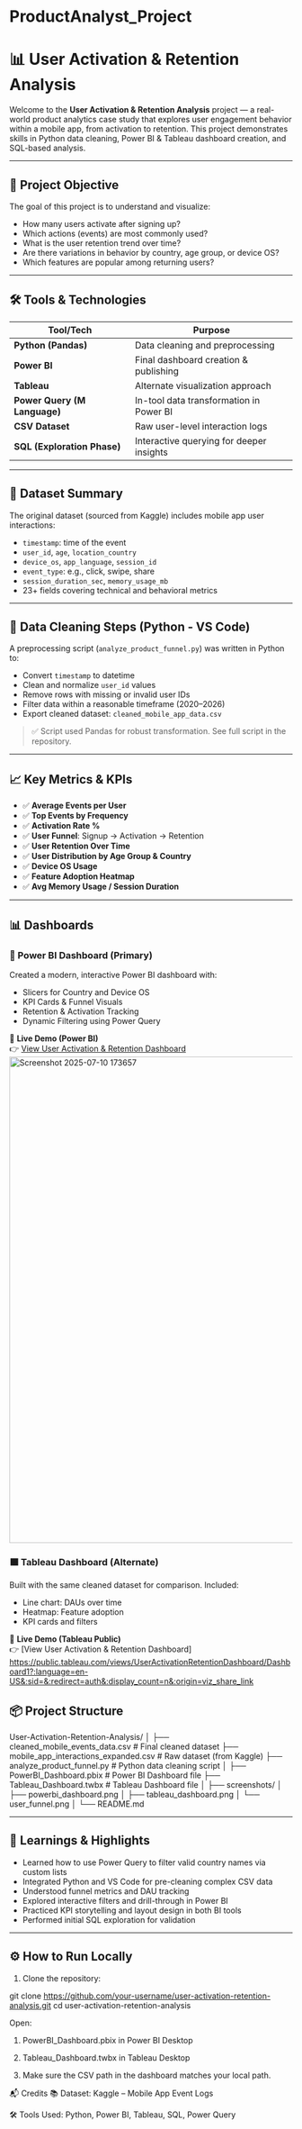 # ProductAnalyst_Project

# 📊 User Activation & Retention Analysis

Welcome to the **User Activation & Retention Analysis** project — a real-world product analytics case study that explores user engagement behavior within a mobile app, from activation to retention. This project demonstrates skills in Python data cleaning, Power BI & Tableau dashboard creation, and SQL-based analysis.

---

## 🚀 Project Objective

The goal of this project is to understand and visualize:

- How many users activate after signing up?
- Which actions (events) are most commonly used?
- What is the user retention trend over time?
- Are there variations in behavior by country, age group, or device OS?
- Which features are popular among returning users?

---

## 🛠 Tools & Technologies

| Tool/Tech                    | Purpose                                        |
|-----------------------------|------------------------------------------------|
| **Python (Pandas)**         | Data cleaning and preprocessing                |
| **Power BI**                | Final dashboard creation & publishing          |
| **Tableau**                 | Alternate visualization approach               |
| **Power Query (M Language)**| In-tool data transformation in Power BI        |
| **CSV Dataset**             | Raw user-level interaction logs                |
| **SQL (Exploration Phase)** | Interactive querying for deeper insights       |

---

## 📁 Dataset Summary

The original dataset (sourced from Kaggle) includes mobile app user interactions:

- `timestamp`: time of the event  
- `user_id`, `age`, `location_country`  
- `device_os`, `app_language`, `session_id`  
- `event_type`: e.g., click, swipe, share  
- `session_duration_sec`, `memory_usage_mb`  
- 23+ fields covering technical and behavioral metrics

---

## 🧹 Data Cleaning Steps (Python - VS Code)

A preprocessing script (`analyze_product_funnel.py`) was written in Python to:

- Convert `timestamp` to datetime
- Clean and normalize `user_id` values
- Remove rows with missing or invalid user IDs
- Filter data within a reasonable timeframe (2020–2026)
- Export cleaned dataset: `cleaned_mobile_app_data.csv`

> ✅ Script used Pandas for robust transformation. See full script in the repository.

---

## 📈 Key Metrics & KPIs

- ✅ **Average Events per User**
- ✅ **Top Events by Frequency**
- ✅ **Activation Rate %**
- ✅ **User Funnel**: Signup → Activation → Retention
- ✅ **User Retention Over Time**
- ✅ **User Distribution by Age Group & Country**
- ✅ **Device OS Usage**
- ✅ **Feature Adoption Heatmap**
- ✅ **Avg Memory Usage / Session Duration**

---

## 📊 Dashboards

### 🔷 Power BI Dashboard (Primary)
Created a modern, interactive Power BI dashboard with:
- Slicers for Country and Device OS
- KPI Cards & Funnel Visuals
- Retention & Activation Tracking
- Dynamic Filtering using Power Query

🔗 **Live Demo (Power BI)**  
👉 [View User Activation & Retention Dashboard](screenshot)
<img width="1561" height="864" alt="Screenshot 2025-07-10 173657" src="https://github.com/user-attachments/assets/3ecc6151-8e9d-41e4-9c8c-e62c2ec15ecf" />



### 🟧 Tableau Dashboard (Alternate)
Built with the same cleaned dataset for comparison. Included:
- Line chart: DAUs over time
- Heatmap: Feature adoption
- KPI cards and filters

🔗 **Live Demo (Tableau Public)**  
👉 [View User Activation & Retention Dashboard]
https://public.tableau.com/views/UserActivationRetentionDashboard/Dashboard1?:language=en-US&:sid=&:redirect=auth&:display_count=n&:origin=viz_share_link


## 📦 Project Structure

User-Activation-Retention-Analysis/
│
├── cleaned_mobile_events_data.csv # Final cleaned dataset
├── mobile_app_interactions_expanded.csv # Raw dataset (from Kaggle)
├── analyze_product_funnel.py # Python data cleaning script
│
├── PowerBI_Dashboard.pbix # Power BI Dashboard file
├── Tableau_Dashboard.twbx # Tableau Dashboard file
│
├── screenshots/
│ ├── powerbi_dashboard.png
│ ├── tableau_dashboard.png
│ └── user_funnel.png
│
└── README.md


---

## 🧠 Learnings & Highlights

- Learned how to use Power Query to filter valid country names via custom lists
- Integrated Python and VS Code for pre-cleaning complex CSV data
- Understood funnel metrics and DAU tracking
- Explored interactive filters and drill-through in Power BI
- Practiced KPI storytelling and layout design in both BI tools
- Performed initial SQL exploration for validation

---

## ⚙️ How to Run Locally

1. Clone the repository:

git clone https://github.com/your-username/user-activation-retention-analysis.git
cd user-activation-retention-analysis

Open:

1. PowerBI_Dashboard.pbix in Power BI Desktop

2. Tableau_Dashboard.twbx in Tableau Desktop

3. Make sure the CSV path in the dashboard matches your local path.


📬 Credits
📚 Dataset: Kaggle – Mobile App Event Logs


🛠️ Tools Used: Python, Power BI, Tableau, SQL, Power Query

